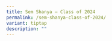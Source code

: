 ```yaml
---
title: Sem Shanya – Class of 2024
permalink: /sem-shanya-class-of-2024/
variant: tiptap
description: ""
---
```

<p></p>